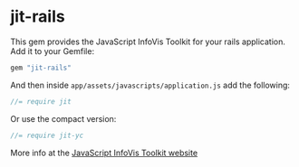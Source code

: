 # jit-rails

This gem provides the JavaScript InfoVis Toolkit for your rails application.  Add it to your Gemfile:

```ruby
gem "jit-rails"
```

And then inside `app/assets/javascripts/application.js` add the following:

```js
//= require jit
```

Or use the compact version:

```js
//= require jit-yc
```

More info at the [JavaScript InfoVis Toolkit website](http://thejit.org/)
